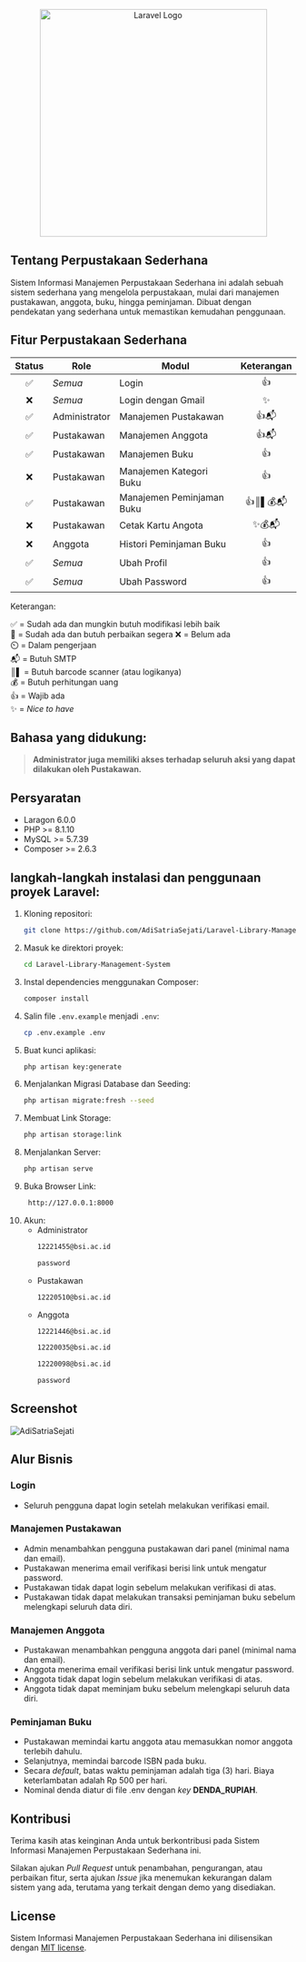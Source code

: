 <p align="center"><a href="https://laravel.com" target="_blank"><img src="https://raw.githubusercontent.com/laravel/art/master/logo-lockup/5%20SVG/2%20CMYK/1%20Full%20Color/laravel-logolockup-cmyk-red.svg" width="400" alt="Laravel Logo"></a></p>

## Tentang Perpustakaan Sederhana

Sistem Informasi Manajemen Perpustakaan Sederhana ini adalah sebuah sistem sederhana yang mengelola perpustakaan, mulai dari manajemen pustakawan, anggota, buku, hingga peminjaman. Dibuat dengan pendekatan yang sederhana untuk memastikan kemudahan penggunaan.


## Fitur Perpustakaan Sederhana

| Status | Role          | Modul                     | Keterangan |
| :----: | ------------- | ------------------------- | :--------: |
|   ✅   | _Semua_       | Login                     |     👍     |
|   ❌   | _Semua_       | Login dengan Gmail        |     ✨     |
|   ✅   | Administrator | Manajemen Pustakawan      |    👍📬    |
|   ✅   | Pustakawan    | Manajemen Anggota         |    👍📬    |
|   ✅   | Pustakawan    | Manajemen Buku            |     👍     |
|   ❌   | Pustakawan    | Manajemen Kategori Buku   |     👍     |
|   ✅   | Pustakawan    | Manajemen Peminjaman Buku |  👍║▌💰📬  |
|   ❌   | Pustakawan    | Cetak Kartu Angota        |   ✨💰📬   |
|   ❌   | Anggota       | Histori Peminjaman Buku   |     👍     |
|   ✅   | _Semua_       | Ubah Profil               |     👍     |
|   ✅   | _Semua_       | Ubah Password             |     👍     |

Keterangan:

✅ = Sudah ada dan mungkin butuh modifikasi lebih baik  
🔧 = Sudah ada dan butuh perbaikan segera
❌ = Belum ada  
⏲️ = Dalam pengerjaan  
📬 = Butuh SMTP  
║▌ = Butuh barcode scanner (atau logikanya)  
💰 = Butuh perhitungan uang  
👍 = Wajib ada  
✨ = _Nice to have_

## Bahasa yang didukung:
<p align="left" style="display: none;">
    <a href="#"><img src="https://flagicons.lipis.dev/flags/4x3/us.svg" title="English" width="24"></a>
    <a href="#"><img src="https://flagicons.lipis.dev/flags/4x3/id.svg" title="Indonesia" width="24"></a>
</p>

> **Administrator juga memiliki akses terhadap seluruh aksi yang dapat dilakukan oleh Pustakawan.**

## Persyaratan

- Laragon 6.0.0
- PHP >= 8.1.10
- MySQL >= 5.7.39
- Composer >= 2.6.3

## langkah-langkah instalasi dan penggunaan proyek Laravel:

1. Kloning repositori:
    ```bash
    git clone https://github.com/AdiSatriaSejati/Laravel-Library-Management-System.git
    ```
2. Masuk ke direktori proyek:
    ```bash
    cd Laravel-Library-Management-System
    ```
3. Instal dependencies menggunakan Composer:
    ```bash
    composer install
    ```
4. Salin file `.env.example` menjadi `.env`:
    ```bash
    cp .env.example .env
    ```
5. Buat kunci aplikasi:
    ```bash
    php artisan key:generate
    ```
6. Menjalankan Migrasi Database dan Seeding:
    ```bash
    php artisan migrate:fresh --seed
    ```
7. Membuat Link Storage:
    ```bash
    php artisan storage:link
    ```
8. Menjalankan Server:
    ```bash
    php artisan serve
    ```
9. Buka Browser Link:
   ```bash
    http://127.0.0.1:8000
   ```
10. Akun:
    - Administrator
      ```bash
      12221455@bsi.ac.id
      ```
      ```bash
      password
      ```
    - Pustakawan
      ```bash
      12220510@bsi.ac.id
      ```
    - Anggota
      ```bash
      12221446@bsi.ac.id
      ```
      ```bash
      12220035@bsi.ac.id
      ```
      ```bash
      12220098@bsi.ac.id
      ```
      ```bash
      password
      ```
## Screenshot
![AdiSatriaSejati](https://ik.imagekit.io/AdiSatriaSejati/1.png?updatedAt=1700995212061)
## Alur Bisnis

### Login

-   Seluruh pengguna dapat login setelah melakukan verifikasi email.

### Manajemen Pustakawan

-   Admin menambahkan pengguna pustakawan dari panel (minimal nama dan email).
-   Pustakawan menerima email verifikasi berisi link untuk mengatur password.
-   Pustakawan tidak dapat login sebelum melakukan verifikasi di atas.
-   Pustakawan tidak dapat melakukan transaksi peminjaman buku sebelum melengkapi seluruh data diri.

### Manajemen Anggota

-   Pustakawan menambahkan pengguna anggota dari panel (minimal nama dan email).
-   Anggota menerima email verifikasi berisi link untuk mengatur password.
-   Anggota tidak dapat login sebelum melakukan verifikasi di atas.
-   Anggota tidak dapat meminjam buku sebelum melengkapi seluruh data diri.

### Peminjaman Buku

-   Pustakawan memindai kartu anggota atau memasukkan nomor anggota terlebih dahulu.
-   Selanjutnya, memindai barcode ISBN pada buku.
-   Secara _default_, batas waktu peminjaman adalah tiga (3) hari. Biaya keterlambatan adalah Rp 500 per hari.
-   Nominal denda diatur di file .env dengan _key_ **DENDA_RUPIAH**.

## Kontribusi

Terima kasih atas keinginan Anda untuk berkontribusi pada Sistem Informasi Manajemen Perpustakaan Sederhana ini.

Silakan ajukan _Pull Request_ untuk penambahan, pengurangan, atau perbaikan fitur, serta ajukan _Issue_ jika menemukan kekurangan dalam sistem yang ada, terutama yang terkait dengan demo yang disediakan.


## License

Sistem Informasi Manajemen Perpustakaan Sederhana ini dilisensikan dengan [MIT license](https://opensource.org/licenses/MIT).
